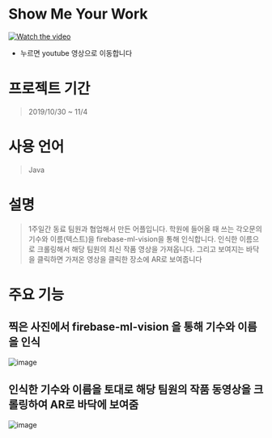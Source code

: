 # Show Me Your Work

[![Watch the video](https://user-images.githubusercontent.com/44167177/102754702-b2eb4400-43b0-11eb-9e7a-29941f348f84.png)](https://www.youtube.com/watch?v=4w6sajBoXHM&ab_channel=june)


* 누르면 youtube 영상으로 이동합니다

# 프로젝트 기간
> 2019/10/30 ~ 11/4

# 사용 언어
> Java

# 설명
> 1주일간 동료 팀원과 협업해서 만든 어플입니다. 학원에 들어올 때 쓰는 각오문의  기수와 이름(텍스트)을 firebase-ml-vision을 통해 인식합니다. 인식한 이름으로 크롤링해서 해당 팀원의 최신 작품 영상을 가져옵니다. 그리고 보여지는 바닥을 클릭하면 가져온 영상을  클릭한 장소에 AR로 보여줍니다 



# 주요 기능
## 찍은 사진에서 firebase-ml-vision 을 통해 기수와 이름을 인식
![image](https://user-images.githubusercontent.com/44167177/102754666-a1a23780-43b0-11eb-9e3c-62d93640f670.png)


## 인식한 기수와 이름을 토대로 해당 팀원의 작품 동영상을 크롤링하여 AR로 바닥에 보여줌
![image](https://user-images.githubusercontent.com/44167177/102754702-b2eb4400-43b0-11eb-9e7a-29941f348f84.png)





